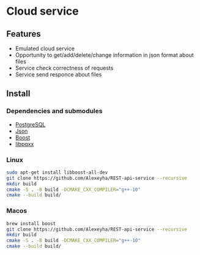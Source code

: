 # Cloud service
## Features 
* Emulated cloud service
* Opportunity to get/add/delete/change information in json format about files
* Service check correctness of requests
* Service send responce about files 
## Install 
### Dependencies and submodules
* [PostgreSQL](https://www.postgresql.org/)
* [Json](https://github.com/nlohmann/json)
* [Boost](https://www.boost.org)
* [libpqxx](https://github.com/jtv/libpqxx)
### Linux
```bash
sudo apt-get install libboost-all-dev
git clone https://github.com/Alexeyha/REST-api-service --recursive
mkdir build
cmake -S . -B build -DCMAKE_CXX_COMPILER="g++-10"
cmake --build build/
```
### Macos
```bash
brew install boost
git clone https://github.com/Alexeyha/REST-api-service --recursive
mkdir build
cmake -S . -B build -DCMAKE_CXX_COMPILER="g++-10"
cmake --build build/
```

